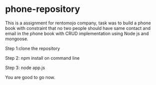 # phone-repository
This is a assignment for rentomojo company, task was to build a phone book with constraint that no two people should have same
contact and email in the phone book with CRUD implementation using Node js and mongoose.

Step 1:clone the repository


Step 2: npm install on command line


Step 3: node app.js


You are good to go now.
